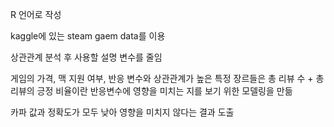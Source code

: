 R 언어로 작성

kaggle에 있는 steam gaem data를 이용

상관관계 분석 후 사용할 설명 변수를 줄임

게임의 가격, 맥 지원 여부, 반응 변수와 상관관계가 높은 특정 장르들은 총 리뷰 수 + 총 리뷰의 긍정 비율이란 반응변수에 영향을 미치는 지를 보기 위한 모델링을 만듦

카파 값과 정확도가 모두 낮아 영향을 미치지 않다는 결과 도출
